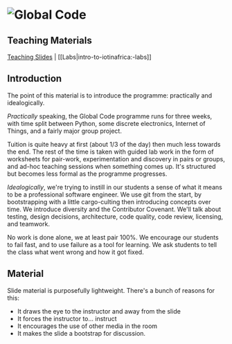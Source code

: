 # ![Global Code](../blob/master/assets/img/GC_Logo_artwork_RGB-LOGO_colour_SMALL.png?raw=true) 

## Teaching Materials

[Teaching Slides](https://gitpitch.com/glblcd/material?p=intro-to-iotinafrica)
| [[Labs|intro-to-iotinafrica:-labs]]

## Introduction

The point of this material is to introduce the programme: practically and idealogically.

*Practically* speaking, the Global Code programme runs for three weeks, with time split between Python, some discrete electronics, Internet of Things, and a fairly major group project.

Tuition is quite heavy at first (about 1/3 of the day) then much less towards the end. The rest of the time is taken with guided lab work in the form of worksheets for pair-work, experimentation and discovery in pairs or groups, and ad-hoc teaching sessions when something comes up. It's structured but becomes less formal as the programme progresses.

*Idealogically*, we're trying to instill in our students a sense of what it means to be a professional software engineer. We use git from the start, by bootstrapping with a little cargo-culting then introducing concepts over time. We introduce diversity and the Contributor Covenant. We'll talk about testing, design decisions, architecture, code quality, code review, licensing, and teamwork.

No work is done alone, we at least pair 100%. We encourage our students to fail fast, and to use failure as a tool for learning. We ask students to tell the class what went wrong and how it got fixed.

## Material

Slide material is purposefully lightweight. There's a bunch of reasons for this:
* It draws the eye to the instructor and away from the slide
* It forces the instructor to... instruct
* It encourages the use of other media in the room
* It makes the slide a bootstrap for discussion.